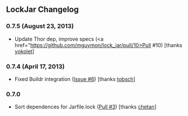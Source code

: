 ## LockJar Changelog

### 0.7.5 (August 23, 2013)

* Update Thor dep, improve specs (<a href="https://github.com/mguymon/lock_jar/pull/10>Pull #10</a>) [thanks <a href="https://github.com/yokolet">yokolet</a>]

### 0.7.4 (April 17, 2013)

* Fixed Buildr integration (<a href="https://github.com/mguymon/lock_jar/issues/6">Issue #6</a>) [thanks <a href="https://github.com/tobsch">tobsch</a>]

### 0.7.0

* Sort dependences for Jarfile.lock (<a href="https://github.com/mguymon/lock_jar/pull/3">Pull #3</a>) [thanks <a href="https://github.com/chetan">chetan</a>]
